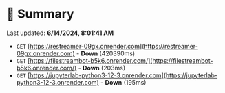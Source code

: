 # 📖 Summary
Last updated: **6/14/2024, 8:01:41 AM**

- `GET` [https://restreamer-09gx.onrender.com](https://restreamer-09gx.onrender.com) - **Down** (420390ms)
- `GET` [https://filestreambot-b5k6.onrender.com/](https://filestreambot-b5k6.onrender.com/) - **Down** (203ms)
- `GET` [https://jupyterlab-python3-12-3.onrender.com](https://jupyterlab-python3-12-3.onrender.com) - **Down** (195ms)

